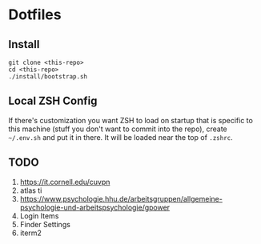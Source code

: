 # Dotfiles

## Install

```
git clone <this-repo>
cd <this-repo>
./install/bootstrap.sh
```

## Local ZSH Config

If there's customization you want ZSH to load on startup that is specific to 
this machine (stuff you don't want to commit into the repo), create `~/.env.sh`
and put it in there. It will be loaded near the top of `.zshrc`.

## TODO

1. https://it.cornell.edu/cuvpn
2. atlas ti
3. https://www.psychologie.hhu.de/arbeitsgruppen/allgemeine-psychologie-und-arbeitspsychologie/gpower
4. Login Items
5. Finder Settings
6. iterm2
